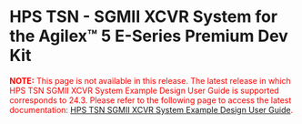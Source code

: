 



# HPS TSN - SGMII XCVR System for the Agilex™ 5 E-Series Premium Dev Kit

<span style="color: red;"> **NOTE:** This page is not available in this release. The latest release in which HPS TSN SGMII XCVR System Example Design User Guide is supported corresponds to 24.3. Please refer to the following page to access the latest documentation: [HPS TSN SGMII XCVR System Example Design User Guide](https://altera-fpga.github.io/rel-24.3/embedded-designs/agilex-5/e-series/premium/tsn/sgmii-xcvr/ug-tsn-sgmii-xcvr-agilex5/). </span>


